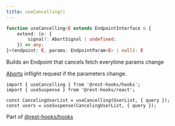 ```yaml
---
title: useCancelling()
---
```


<head>
  <title>useCancelling() - Declarative fetch aborting</title>
</head>

```typescript
function useCancelling<E extends EndpointInterface & {
    extend: (o: {
        signal?: AbortSignal | undefined;
    }) => any;
}>(endpoint: E, params: EndpointParam<E> | null): E
```

Builds an Endpoint that cancels fetch everytime params change

[Aborts](https://developer.mozilla.org/en-US/docs/Web/API/AbortController) inflight request if the parameters change.

```tsx
import { useCancelling } from '@rest-hooks/hooks';
import { useSuspense } from '@rest-hooks/react';

const CancelingUserList = useCancelling(UserList, { query });
const users = useSuspense(CancelingUserList, { query });
```

Part of [@rest-hooks/hooks](https://www.npmjs.com/package/@rest-hooks/hooks)

